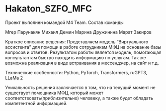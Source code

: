 # Hakaton_SZFO_MFC

Проект выполнен командой M4 Team.
Состав команды

Мгер Парунакян
Михаил Демин
Марина Дружинина
Марат Закиров

Краткое описание решения:
Представляем модель “Виртуального ассистента” для помощи в работе сотрудникам МФЦ на основание базы вопросов и ответов. Результатом работы является модель, помогающая консультантам быстро находить информацию по услугам. Так же возможна реализация в виде встраивания в мессенджер, на сайт и т.д.

Технические особенности:
Python, PyTorch, Transformers, ruGPT3, LLaMa 2

Уникальность решения заключается в том, что на текущий момент не существует помощника МФЦ,  который может соответствовать(приблизительно) человеку, а также будет обладать компетентной информацией.
